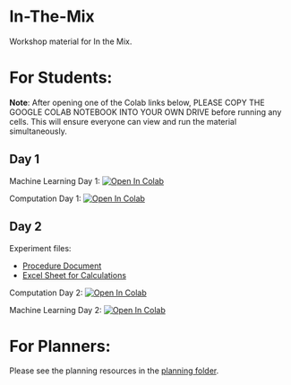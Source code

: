 # In-The-Mix
Workshop material for In the Mix. 


# For Students: 

**Note**: After opening one of the Colab links below, PLEASE COPY THE GOOGLE COLAB NOTEBOOK INTO YOUR OWN DRIVE before running any cells. 
This will ensure everyone can view and run the material simultaneously. 

## Day 1

Machine Learning Day 1: [![Open In Colab](https://colab.research.google.com/assets/colab-badge.svg)](https://colab.research.google.com/drive/1tZTNNsVTxZWnbTLDKm1fykz59btATTez?usp=sharing)

Computation Day 1: [![Open In Colab](https://colab.research.google.com/assets/colab-badge.svg)](https://colab.research.google.com/drive/1lytqOK-NuBkR5NTbGYpFH-ZSS4ae1df6?usp=sharing)

## Day 2

Experiment files: 
* [Procedure Document](experiments/IntheMixexperimentalprocedure.docx)
* [Excel Sheet for Calculations](experiments/IntheMixexperimentalExcel.xlsx)

Computation Day 2: [![Open In Colab](https://colab.research.google.com/assets/colab-badge.svg)](https://colab.research.google.com/drive/1DNximAVhEq8Np2AOB5OT0yzH69ro4NGw?usp=sharing)

Machine Learning Day 2: [![Open In Colab](https://colab.research.google.com/assets/colab-badge.svg)](https://colab.research.google.com/drive/1Kdp-7Vf-FeT0qyUNbbMZVqlbCb_VelYA?usp=sharing)



# For Planners: 

Please see the planning resources in the [planning folder](planning). 